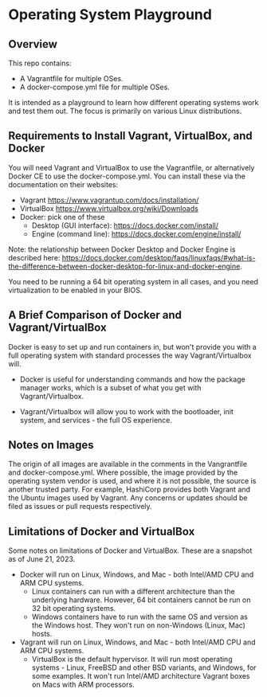 # Operating System Playground

## Overview

This repo contains:

* A Vagrantfile for multiple OSes.  
* A docker-compose.yml file for multiple OSes.

It is intended as a playground to learn how different operating systems work and test them out.  The focus is primarily on various Linux distributions. 

## Requirements to Install Vagrant, VirtualBox, and Docker

You will need Vagrant and VirtualBox to use the Vagrantfile, or alternatively Docker CE to use the docker-compose.yml. You can install these via the documentation on their websites:

* Vagrant https://www.vagrantup.com/docs/installation/
* VirtualBox https://www.virtualbox.org/wiki/Downloads
* Docker: pick one of these
  - Desktop (GUI interface): https://docs.docker.com/install/
  - Engine (command line): https://docs.docker.com/engine/install/

Note: the relationship between Docker Desktop and Docker Engine is described here: https://docs.docker.com/desktop/faqs/linuxfaqs/#what-is-the-difference-between-docker-desktop-for-linux-and-docker-engine.

You need to be running a 64 bit operating system in all cases, and you need virtualization to be enabled in your BIOS. 

## A Brief Comparison of Docker and Vagrant/VirtualBox

Docker is easy to set up and run containers in, but won't provide you with a full operating system with standard processes the way Vagrant/Virtualbox will. 

* Docker is useful for understanding commands and how the package manager works, which is a subset of what you get with Vagrant/Virtualbox.  

* Vagrant/Virtualbox will allow you to work with the bootloader, init system, and services - the full OS experience.

## Notes on Images

The origin of all images are available in the comments in the Vangrantfile and docker-compose.yml. Where possible, the image provided by the operating system vendor is used, and where it is not possible, the source is another trusted party. For example, HashiCorp provides both Vagrant and the Ubuntu images used by Vagrant.  Any concerns or updates should be filed as issues or pull requests respectively.

## Limitations of Docker and VirtualBox

Some notes on limitations of Docker and VirtualBox.  These are a snapshot as of June 21, 2023.
* Docker will run on Linux, Windows, and Mac - both Intel/AMD CPU and ARM CPU systems.  
  - Linux containers can run with a different architecture than the underlying hardware. However, 64 bit containers cannot be run on 32 bit operating systems.
  - Windows containers have to run with the same OS and version as the Windows host.  They won't run on non-Windows (Linux, Mac) hosts.
* Vagrant will run on Linux, Windows, and Mac - both Intel/AMD CPU and ARM CPU systems.   
  - VirtualBox is the default hypervisor.  It will run most operating systems - Linux, FreeBSD and other BSD variants, and Windows, for some examples. It won't run Intel/AMD architecture Vagrant boxes on Macs with ARM processors.



